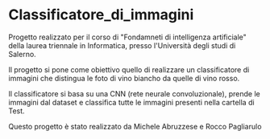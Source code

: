 # Classificatore_di_immagini

Progetto realizzato per il corso di "Fondamneti di intelligenza artificiale" della laurea triennale in Informatica, presso l'Università degli studi di Salerno.

Il progetto si pone come obiettivo quello di realizzare un classificatore di immagini che distingua le foto di vino biancho da quelle di vino rosso.

Il classificatore si basa su una CNN (rete neurale convoluzionale), prende le immagini dal dataset e classifica tutte le immagini presenti nella cartella di Test.

Questo progetto è stato realizzato da Michele Abruzzese e Rocco Pagliarulo
